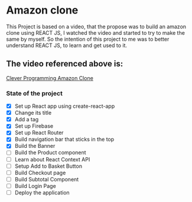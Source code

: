 # Amazon clone

This Project is based on a video, that the propose was to build an amazon clone using REACT JS, I watched the video and started to try to make the same by myself. So the intention of this project to me was to better understand REACT JS, to learn and get used to it.

## The video referenced above is:
[Clever Programming Amazon Clone](https://www.youtube.com/watch?v=1_IYL9ZMR_Y)

### State of the project

- [x] Set up React app using create-react-app
- [x] Change its title
- [x] Add a tag
- [x] Set up Firebase
- [x] Set up React Router
- [x] Build navigation bar that sticks in the top
- [x] Build the Banner
- [ ] Build the Product component
- [ ] Learn about React Context API
- [ ] Setup Add to Basket Button
- [ ] Build Checkout page
- [ ] Build Subtotal Component
- [ ] Build Login Page
- [ ] Deploy the application
